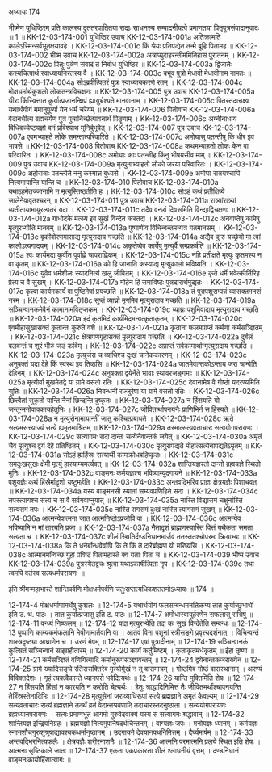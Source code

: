 अध्यायः 174

भीष्मेण युधिष्ठिरम् प्रति कालस्य द्रुततरपातितया सद्यः साधनस्य सम्पादनीयत्वे प्रमाणतया पितृपुत्रसंवादानुवादः ॥ 1 ॥
KK-12-03-174-001	युधिष्ठिर उवाच 
KK-12-03-174-001a	अतिक्रामति कालेऽस्मिन्सर्वभूतक्षयावहे ।
KK-12-03-174-001c	किं श्रेयः प्रतिपद्येत तन्मे ब्रूहि पितामह ॥
KK-12-03-174-002	भीष्म उवाच 
KK-12-03-174-002a	अत्राप्युदाहरन्तीममितिहासं पुरातनम् ।
KK-12-03-174-002c	पितुः पुत्रेण संवादं तं निबोध युधिष्ठिर ॥
KK-12-03-174-003a	द्विजातेः कस्यचित्पार्थ स्वाध्यायनिरतस्य वै ।
KK-12-03-174-003c	बभूव पुत्रो मेधावी मेधावीनाम नामतः ॥
KK-12-03-174-004a	सोऽब्रवीत्पितरं पुत्रः स्वाध्यायकरणे रतम् ।
KK-12-03-174-004c	मोक्षधर्मार्थकुशलो लोकतन्त्रविचक्षणः ॥
KK-12-03-174-005	पुत्र उवाच 
KK-12-03-174-005a	धीरः किंस्वित्तात कुर्यात्प्रजानन्क्षिप्रं ह्यायुर्भ्रश्यते मानवानाम् ।
KK-12-03-174-005c	पितस्तदाचक्ष्व यथार्थयोगं ममानुपूर्व्या येन धर्मं चरेयम् ॥
KK-12-03-174-006	पितोवाच 
KK-12-03-174-006a	वेदानधीत्य ब्रह्मचर्येण पुत्र पुत्रानिच्छेत्पावनार्थं पितॄणाम् ।
KK-12-03-174-006c	अग्नीनाधाय विधिवच्चेष्टयज्ञो वनं प्रविश्याथ मुनिर्बुभूषेत् ॥
KK-12-03-174-007	पुत्र उवाच 
KK-12-03-174-007a	एवमभ्याहते लोके समन्तात्परिवारिते ।
KK-12-03-174-007c	अमोघासु पतन्तीषु किं धीर इव भाषसे ॥
KK-12-03-174-008	पितोवाच 
KK-12-03-174-008a	कथमभ्याहतो लोकः केन वा परिवारितः ।
KK-12-03-174-008c	अमोघाः काः पतन्तीह किंनु भीषयसीव माम् ॥
KK-12-03-174-009	पुत्र उवाच 
KK-12-03-174-009a	मृत्युनाभ्याहतो लोको जरया परिवारितः ।
KK-12-03-174-009c	अहोरात्राः पतन्त्येते ननु कस्मान्न बुध्यसे ।
KK-12-03-174-009e	अमोघा रात्रयश्चापि नित्यमायान्ति यान्ति च ॥
KK-12-03-174-010	पितोवाच 
KK-12-03-174-010a	यथाऽहमेतज्जानामि न मृत्युस्तिष्ठतीति ह ।
KK-12-03-174-010c	सोऽहं कथं प्रतीक्षिष्ये जालेनेवावृतश्चरन् ॥
KK-12-03-174-011	पुत्र उवाच 
KK-12-03-174-011a	रात्र्यांरात्र्यां व्यतीतायामायुरल्पतरं यदा ।
KK-12-03-174-011c	तदैव वन्ध्यं दिवसमिति विन्द्याद्विचक्षणः ॥
KK-12-03-174-012a	गाधोदके मत्स्य इव सुखं विन्देत कस्तदा ।
KK-12-03-174-012c	अनवाप्तेषु कामेषु मृत्युरभ्योति मानवम् ॥
KK-12-03-174-013a	पुष्पाणीव विचिन्वन्तमन्यत्र गतमानसम् ।
KK-12-03-174-013c	वृकीवोरणमासाद्य मृत्युरादाय गच्छति ॥
KK-12-03-174-014a	अद्यैव कुरु यच्छ्रेयो मा त्वां कालोऽत्यगादयम् ।
KK-12-03-174-014c	अकृतेष्वेव कार्येषु मृत्युर्वै सम्प्रकर्षति ॥
KK-12-03-174-015a	श्वः कार्यमद्य कुर्वीत पूर्वाह्णे चापराह्णिकम् ।
KK-12-03-174-015c	नहि प्रतीक्षते मृत्युः कृतमस्य न वा कृतम् ॥
KK-12-03-174-016a	को हि जानाति कस्याद्य मृत्युकालो भविष्यति ।
KK-12-03-174-016c	युवैव धर्मशीलः स्यादनित्यं खलु जीवितम् ।
KK-12-03-174-016e	कृते धर्मे भवेत्कीर्तिरिह प्रेत्य च वै सुखम् ॥
KK-12-03-174-017a	मोहेन हि समाविष्टः पुत्रदारार्थमुद्यतः ।
KK-12-03-174-017c	कृत्वा कार्यमकार्यं वा पुष्टिमेषां प्रयच्छति ॥
KK-12-03-174-018a	तं पुत्रपशुसम्पन्नं व्यासक्तमनसं नरम् ।
KK-12-03-174-018c	सुप्तं व्याघ्रो मृगमिव मृत्युरादाय गच्छति ॥
KK-12-03-174-019a	सञ्चिन्वानकमेवैनं कामानामवितृप्तकम् ।
KK-12-03-174-019c	व्याघ्रः पशुमिवादाय मृत्युरादाय गच्छति ॥
KK-12-03-174-020a	इदं कृतमिदं कार्यमिदमन्यत्कृताकृतम् ।
KK-12-03-174-020c	एवमीहासुखासक्तं कृतान्तः कुरुते वशे ॥
KK-12-03-174-021a	कृतानां फलमप्राप्तं कर्मणां कर्मसञ्ज्ञितम् ।
KK-12-03-174-021c	क्षेत्रापणगृहासक्तं मृत्युरादाय गच्छति ॥
KK-12-03-174-022a	दुर्बलं बलवन्तं च शूरं भीरुं जडं कविम् ।
KK-12-03-174-022c	अप्राप्तं सर्वकामार्थान्मृत्युरादाय गच्छति ॥
KK-12-03-174-023a	मृत्युर्जरा च व्याधिश्च दुःखं चानेककारणम् ।
KK-12-03-174-023c	अनुषक्तं यदा देहे किं स्वस्थ इव तिष्ठसि ॥
KK-12-03-174-024a	जातमेवान्तकोऽन्ताय जरा चान्वेति देहिनम् ।
KK-12-03-174-024c	अनुषक्ता द्वयेनैते भावाः स्थावरजङ्गमाः ॥
KK-12-03-174-025a	मृत्योर्वा मुखमेतद्वै या ग्रामे वसतो रतिः ।
KK-12-03-174-025c	देवानामेष वै गोष्ठो यदरण्यमिति श्रुतिः ॥
KK-12-03-174-026a	निबन्धनी रज्जुरेषा या ग्रामे वसतो रतिः ।
KK-12-03-174-026c	छित्त्वैतां सुकृतो यान्ति नैनां छिन्दन्ति दुष्कृतः ॥
KK-12-03-174-027a	न हिंसयति यो जन्तून्मनोवाक्कायहेतुभिः ।
KK-12-03-174-027c	जीवितार्थापनयनैः प्राणिभिर्न स हिंस्यते ॥
KK-12-03-174-028a	न मृत्युसेनामायान्तीं जातु कश्चित्प्रबाधते ।
KK-12-03-174-028c	ऋते सत्यमसत्त्याज्यं सत्ये ह्यमृतमाश्रितम् ॥
KK-12-03-174-029a	तस्मात्सत्यव्रताचारः सत्ययोगपरायणः ।
KK-12-03-174-029c	सत्यागमः सदा दान्तः सत्येनैवान्तकं जयेत् ॥
KK-12-03-174-030a	अमृतं चैव मृत्युश्च द्वयं देहे प्रतिष्ठितम् ।
KK-12-03-174-030c	मृत्युरापद्यते मोहात्सत्येनापद्यतेऽमृतम् ॥
KK-12-03-174-031a	सोऽहं ह्यहिंस्रः सत्यार्थी कामक्रोधबहिष्कृतः ।
KK-12-03-174-031c	समदुःखसुखः क्षेमी मृत्युं हास्याम्यमर्त्यवत् ॥
KK-12-03-174-032a	शान्तियज्ञरतो दान्तो ब्रह्मयज्ञे स्थितो मुनिः ।
KK-12-03-174-032c	वाङ्मनः कर्मयज्ञश्च भविष्याम्युदगायने ॥
KK-12-03-174-033a	पशुयज्ञैः कथं हिंस्रैर्मादृशो यष्टुमर्हति ।
KK-12-03-174-033c	अन्तवद्भिरिव प्राज्ञः क्षेत्रयज्ञैः पिशाचवत् ॥
KK-12-03-174-034a	यस्य वाङ्मनसी स्यातां सम्यक्प्रणिहिते सदा ।
KK-12-03-174-034c	तपस्त्यागश्च सत्यं च स वै सर्वमवाप्नुयात् ॥
KK-12-03-174-035a	नास्ति विद्यासमं चक्षुर्नास्ति सत्यसमं तपः ।
KK-12-03-174-035c	नास्ति रागसमं दुःखं नास्ति त्यागसमं सुखम् ॥
KK-12-03-174-036a	आत्मन्येवात्मना जात आत्मनिष्ठोऽप्रजोपि वा ।
KK-12-03-174-036c	आत्मन्येव भविष्यामि न मां तारयति प्रजा ॥
KK-12-03-174-037a	नैतादृशं ब्राह्मणस्यास्ति वित्तं यथैकता समता सत्यता च ।
KK-12-03-174-037c	शीलं स्थितिर्दण्डनिधानमार्जवं ततस्ततश्चोपरमः क्रियाभ्यः ॥
KK-12-03-174-038a	किं ते धनैर्बान्धवैर्वापि किं ते किं ते दारैर्ब्राह्मण यो मरिष्यसि ।
KK-12-03-174-038c	आत्मानमन्विच्छ गुहां प्रविष्टं पितामहास्ते क्व गताः पिता च ॥
KK-12-03-174-039	भीष्म उवाच 
KK-12-03-174-039a	पुत्रस्यैतद्वचः श्रुत्वा यथाऽकार्षीत्पिता नृप ।
KK-12-03-174-039c	तथा त्वमपि वर्तस्व सत्यधर्मपरायणः ॥ 

इति श्रीमन्महाभारते शान्तिपर्वणि मोक्षधर्मपर्वणि चतुःसप्तत्यधिकशततमोऽध्यायः ॥ 174 ॥

12-174-4 मोक्षधर्माणामर्थेषु कुशलः ॥ 12-174-5 यथार्थयोगं फलसम्बन्धमनतिक्रम्य तात कुर्याच्छुभार्थी इति ड. थ. पाठः । तात कुर्यात्प्रजासु इति ट. पाठः ॥ 12-174-7 अमोधास्वायुर्हरणेन सफलासु रात्रिषु ॥ 12-174-11 वन्ध्यं निष्फलम् ॥ 12-174-12 यदा मृत्युरभ्येति तदा कः सुखं विन्देतेति सम्बन्धः ॥ 12-174-13 पुष्पाणि काम्यकर्मफलानि मेषीणामार्तवानि वा । आर्तवं विना पशूनां स्त्रीसङ्गे प्रवृत्त्यदर्शनात् । विचिन्वन्तं शास्त्रदृष्ट्या आघ्राणेन च । उरणं मेषम् ॥ 12-174-17 एषां पुत्रादीनाम् ॥ 12-174-19 सञ्चिन्वानकं कुत्सितं सञ्चिन्वानं सङ्ग्रहीतारम् ॥ 12-174-20 कार्यं कर्तुमिष्टम् । कृताकृतमर्धकृतम् ॥ ईहा तृष्णा ॥ 12-174-21 कर्मसञ्ज्ञितं वणिगित्यादि कर्मानुरूपसञ्ज्ञावन्तम् ॥ 12-174-24 द्वयेनान्तकजराख्येन ॥ 12-174-25 ग्रामे ख्यादिसङ्घे रतिरासक्तिरेव मृत्योर्मुखं न तु वासमात्रम् । गोष्ठमिव गोष्ठं वासस्थानाम् । अरण्यं विविक्तदेशः । गृहं त्यक्त्वैकान्ते ध्यानपरो भवेदित्यर्थः ॥ 12-174-26 यान्ति मुक्तिमिति शेषः ॥ 12-174-27 न हिंसयति हिंसां न कारयति न करोति चेत्यर्थः । हेतुः श्राद्धादिनिमित्तं तैः जीवितमर्थांश्चापनयन्ति तैर्हिंस्रस्तेनादिभिः ॥ 12-174-28 मृत्युसेनां जराव्याधिरूपां सत्ये ब्रह्मज्ञाने अमृतं कैवल्यम् ॥ 12-174-29 सत्यव्रताचारः सत्यं ब्रह्मज्ञाने तदर्थं व्रतं वेदान्तश्रवणादि तदाचारस्तदनुष्ठाता । सत्ययोगपरायणः ब्रह्मध्यानपरायणः । सत्यः प्रमाणभूत आगमो गुरुवेदवाक्यं यस्य स सत्यागमः श्रद्धावान् ॥ 12-174-32 शान्तियज्ञ इन्द्रियनिग्रहः । ब्रह्मयज्ञो नित्यमुपनिषदर्थचिन्तनम् । वाग्यज्ञः जपः । मनोयज्ञः ध्यानम् । कर्मयज्ञः स्नानशौचगुरुशुश्रूषाद्यावश्यकधर्मानुष्ठानम् । उदगायने देवयानपथनिमित्तम् । दैर्घ्यमार्षम् ॥ 12-174-33 अन्तवद्भिरनित्यफलैः । क्षेत्रयज्ञैः शरीरनाशनैः ॥ 12-174-36 आत्मनि परमात्मनि प्रलये स्थित इति शेषः । आत्मना सृष्टिकाले जातः ॥ 12-174-37 एकता एकप्रकारता शीलं श्लाघनीयं वृत्तम् । दण्डनिधानं वाङ्मनःकायौर्हिंसात्यागः ॥
